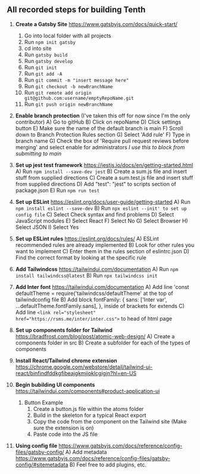 ## All recorded steps for building Tenth

1. **Create a Gatsby Site** https://www.gatsbyjs.com/docs/quick-start/
      1. Go into local folder with all projects 
      2. Run `npm init gatsby`
      3. cd into site
      4. Run `gatsby build`
      5. Run `gatsby develop`
      6. Run `git init`
      7. Run `git add -A`
      8. Run `git commit -m "insert message here"`
      9. Run `git checkout -b newBranchName`
      10. Run `git remote add origin git@github.com:username/emptyRepoName.git`
      11. Run `git push origin newBranchName`

2. **Enable branch protection** (I've taken this off for now since I'm the only contributor)
      A) Go to gitHub
      B) Click on repoName
      D) Click settings button
      E) Make sure the name of the default branch is main
      F) Scroll down to Branch Protection Rules section
      G) Select 'Add rule'
      F) Type in branch name
      G) Check the box of 'Require pull request reviews before merging' and select enable for administrators *I use this to block from submitting to main*

3. **Set up jest test framework** https://jestjs.io/docs/en/getting-started.html
      A) Run `npm install --save-dev jest`
      B) Create a sum.js file and insert stuff from supplied directions
      C) Create a sum.test.js file and insert stuff from supplied directions
      D) Add  "test": "jest" to scripts section of package.json
      E) Run `npm run test`

4. **Set up ESLint** https://eslint.org/docs/user-guide/getting-started
      A) Run `npm install eslint --save-dev`
      B) Run `npx eslint --init' to set up config file`
      C) Select Check syntax and find problems
      D) Select JavaScript modules
      E) Select React
      F) Select No
      G) Select Browser
      H) Select JSON
      I) Select Yes

5. **Set up ESLint rules** https://eslint.org/docs/rules/
      A) ESLint recommended rules are already implemented
      B) Look for other rules you want to implement
      C) Enter them in the rules section of eslintrc.json
      D) Find the correct format by looking at the specific rule

6. **Add Tailwindcss** https://tailwindui.com/documentation
      A) Run `npm install tailwindcss@latest`
      B) Run `npx tailwindcss init`

7. **Add Inter font** https://tailwindui.com/documentation
      A) Add line 'const defaultTheme = require('tailwindcss/defaultTheme' at the top of tailwindconfig file
      B) Add block
         fontFamily: {
         sans: ['Inter var', ...defaultTheme.fontFamily.sans],
         },
       inside of brackets for extends
      C) Add line `<link rel="stylesheet" href="https://rsms.me/inter/inter.css">` to head of html page

8. **Set up components folder for Tailwind** https://bradfrost.com/blog/post/atomic-web-design/
      A) Create a components folder in src
      B) Create a subfolder for each of the types of components
      
9. **Install React/Tailwind chrome extension** https://chrome.google.com/webstore/detail/tailwind-ui-react/binfindfddkgfibeajgkmjioklcgigjn?hl=en-US

10. **Begin bubilding UI components** https://tailwindui.com/components#product-application-ui
      1. Button Example
            1. Create a button.js file within the atoms folder
            2. Build in the skeleton for a typical React export
            3. Copy the code from the component on the Tailwind site (Make sure the extension is on)
            4. Paste code into the JS file

9. **Using config file** https://www.gatsbyjs.com/docs/reference/config-files/gatsby-config/
      A) Add metadata https://www.gatsbyjs.com/docs/reference/config-files/gatsby-config/#sitemetadata 
      B) Feel free to add plugins, etc.
      

